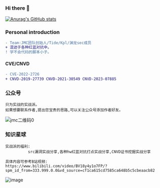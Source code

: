 ### Hi there 👋

<!--
**G0mini/G0mini** is a ✨ _special_ ✨ repository because its `README.md` (this file) appears on your GitHub profile.

Here are some ideas to get you started:

- 🔭 I’m currently working on ...
- 🌱 I’m currently learning ...
- 👯 I’m looking to collaborate on ...
- 🤔 I’m looking for help with ...
- 💬 Ask me about ...
- 📫 How to reach me: ...
- 😄 Pronouns: ...
- ⚡ Fun fact: ...
-->
[![Anurag's GitHub stats](https://github-readme-stats.vercel.app/api?username=G0mini)](https://github.com/G0mini/)

### Personal introduction
```diff
- Team:JMC团队创始人/Tide/Kpl/渊龙sec成员
+ 混迹于各种红蓝对抗中。
! 学不会代码的脚本小子。
```
#### CVE/CNVD
```diff
- CVE-2022-2726
+ CNVD-2019-27739 CNVD-2021-30549 CNVD-2023-07885
```




### 公众号
```
只为实战的实战派。
如果想要联系作者,提出您宝贵的思路,可以关注公众号添加作者好友。
```
![jmc二维码0](https://user-images.githubusercontent.com/31945727/183381085-6a418141-1825-4607-a4c6-026d4353edba.jpg)

### 知识星球
```
实战派的福利:
          src漏洞实战分享,各种hw红蓝对抗打点实战分享,CNVD证书挖掘实战分享
```
```
具体内容可参考B站视频:
https://www.bilibili.com/video/BV18y4y1o7FP/?spm_id_from=333.999.0.0&vd_source=cf1ca615cd7585ca648b5c5cbeaacb82
```
![image](https://user-images.githubusercontent.com/31945727/183381245-bbf25503-d3a4-492a-b2ce-248dbc339545.png)


